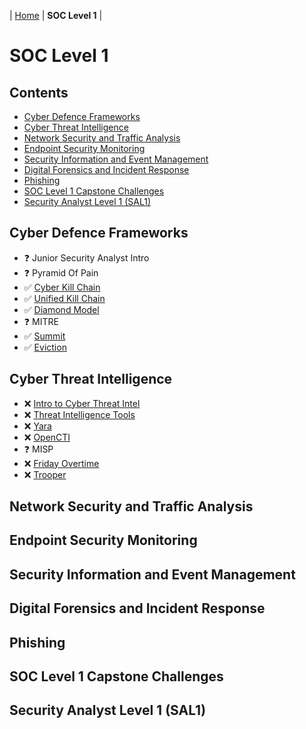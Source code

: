 | [Home](README.md) | **SOC Level 1** |

# SOC Level 1


## Contents

- [Cyber Defence Frameworks](#cyber-defence-frameworks)
- [Cyber Threat Intelligence](#cyber-threat-intelligence)
- [Network Security and Traffic Analysis](#network-security-and-traffic-analysis)
- [Endpoint Security Monitoring](#endpoint-security-monitoring)
- [Security Information and Event Management](#security-information-and-event-management)
- [Digital Forensics and Incident Response](#digital-forensics-and-incident-response)
- [Phishing](#phishing)
- [SOC Level 1 Capstone Challenges](#soc-level-1-capstone-challenges)
- [Security Analyst Level 1 (SAL1)](#security-analyst-level-1-sal1)


## Cyber Defence Frameworks

- ❓ Junior Security Analyst Intro
- ❓ Pyramid Of Pain
- ✅ [Cyber Kill Chain](Rooms/CyberKillChain.md)
- ✅ [Unified Kill Chain](Rooms/UnifiedKillChain.md)
- ✅ [Diamond Model](Rooms/DiamondModel.md)
- ❓ MITRE
- ✅ [Summit](Rooms/Summit.md)
- ✅ [Eviction](Rooms/Eviction.md)


## Cyber Threat Intelligence

- ❌ [Intro to Cyber Threat Intel](Rooms/IntrotoCyberThreatIntel.md)
- ❌ [Threat Intelligence Tools](Rooms/ThreatIntelligenceTools.md)
- ❌ [Yara](Rooms/Yara.md)
- ❌ [OpenCTI](Rooms/OpenCTI.md)
- ❓ MISP
- ❌ [Friday Overtime](Rooms/FridayOvertime.md)
- ❌ [Trooper](Rooms/Trooper.md)


## Network Security and Traffic Analysis


## Endpoint Security Monitoring


## Security Information and Event Management


## Digital Forensics and Incident Response


## Phishing


## SOC Level 1 Capstone Challenges


## Security Analyst Level 1 (SAL1)
